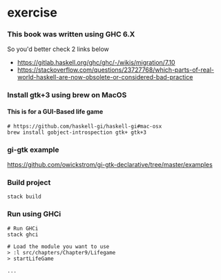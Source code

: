 # exercise

### This book was written using GHC 6.X
So you'd better check 2 links below
 - https://gitlab.haskell.org/ghc/ghc/-/wikis/migration/7.10
 - https://stackoverflow.com/questions/23727768/which-parts-of-real-world-haskell-are-now-obsolete-or-considered-bad-practice

### Install gtk+3 using brew on MacOS
#### This is for a GUI-Based life game 
```shell
# https://github.com/haskell-gi/haskell-gi#mac-osx
brew install gobject-introspection gtk+ gtk+3
```

### gi-gtk example
https://github.com/owickstrom/gi-gtk-declarative/tree/master/examples

### Build project
```shell
stack build
```

### Run using GHCi
```
# Run GHCi
stack ghci

# Load the module you want to use
> :l src/chapters/Chapter9/Lifegame
> startLifeGame

...
```